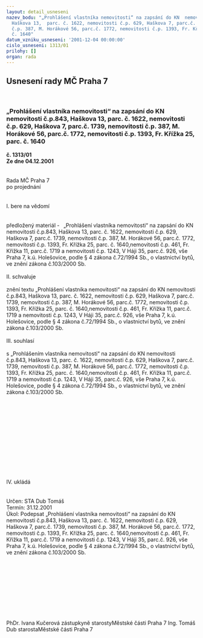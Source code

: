 ```yaml
---
layout: detail_usneseni
nazev_bodu: "„Prohlášení vlastníka nemovitosti“ na zapsání do KN  nemovitosti č.p.843,
  Haškova 13,  parc. č. 1622, nemovitosti č.p. 629, Haškova 7, parc.č. 1739, nemovitosti
  č.p. 387, M. Horákové 56, parc.č. 1772, nemovitosti č.p. 1393, Fr. Křížka 25, parc.
  č. 1640"
datum_vzniku_usneseni: '2001-12-04 00:00:00'
cislo_usneseni: 1313/01
prilohy: []
organ: rada
---
```

<div id="ucUsn_pList" class="usn">
	<span><h2>Usnesení rady MČ Praha 7 </h2>
<br></span><div class="standBody">
<span><h3>„Prohlášení vlastníka nemovitosti“ na zapsání do KN  nemovitosti č.p.843, Haškova 13,  parc. č. 1622, nemovitosti č.p. 629, Haškova 7, parc.č. 1739, nemovitosti č.p. 387, M. Horákové 56, parc.č. 1772, nemovitosti č.p. 1393, Fr. Křížka 25, parc. č. 1640</h3></span><div class="center">
		<strong>č. 1313/01</strong><br>
	</div>
<div class="center">
		<strong>Ze dne 04.12.2001</strong><br><br>
	</div>
<br>Rada MČ Praha 7<br>po projednání<br><br><br>I.	bere na vědomí<br><br> <br>předložený materiál -    „Prohlášení vlastníka nemovitosti“ na zapsání do KN nemovitosti č.p.843, Haškova 13,  parc. č. 1622, nemovitosti č.p. 629, Haškova 7, parc.č. 1739, nemovitosti č.p. 387, M. Horákové 56, parc.č. 1772, nemovitosti č.p. 1393, Fr. Křížka 25, parc. č. 1640,nemovitosti č.p. 461, Fr. Křížka 11, parc.č. 1719 a nemovitosti č.p. 1243, V Háji 35, parc.č. 926, vše Praha 7, k.ú. Holešovice, podle § 4 zákona č.72/1994 Sb., o vlastnictví bytů, ve znění zákona č.103/2000 Sb. <br><br>II.	schvaluje <br><br>znění textu  „Prohlášení vlastníka nemovitosti“ na zapsání do KN nemovitosti č.p.843, Haškova 13,  parc. č. 1622, nemovitosti č.p. 629, Haškova 7, parc.č. 1739, nemovitosti č.p. 387, M. Horákové 56, parc.č. 1772, nemovitosti č.p. 1393, Fr. Křížka 25, parc. č. 1640,nemovitosti č.p. 461, Fr. Křížka 11, parc.č. 1719 a nemovitosti č.p. 1243, V Háji 35, parc.č. 926, vše Praha 7, k.ú. Holešovice, podle § 4 zákona č.72/1994 Sb., o vlastnictví bytů, ve znění zákona č.103/2000 Sb.   <br><br>III.	souhlasí <br><br>s  „Prohlášením vlastníka nemovitosti“ na zapsání do KN nemovitosti č.p.843, Haškova 13,  parc. č. 1622, nemovitosti č.p. 629, Haškova 7, parc.č. 1739, nemovitosti č.p. 387, M. Horákové 56, parc.č. 1772, nemovitosti č.p. 1393, Fr. Křížka 25, parc. č. 1640,nemovitosti č.p. 461, Fr. Křížka 11, parc.č. 1719 a nemovitosti č.p. 1243, V Háji 35, parc.č. 926, vše Praha 7, k.ú. Holešovice, podle § 4 zákona č.72/1994 Sb., o vlastnictví bytů, ve znění zákona č.103/2000 Sb.<br><br> <br><br><br><br><br><br><br><br><br><br><br><br>IV.	ukládá <br><br> <br>Určen:	STA Dub Tomáš<br>Termín: 31.12.2001<br>Úkol:	Podepsat   „Prohlášení vlastníka nemovitosti“ na zapsání do KN  nemovitosti č.p.843, Haškova 13,  parc. č. 1622, nemovitosti č.p. 629, Haškova 7, parc.č. 1739, nemovitosti č.p. 387, M. Horákové 56, parc.č. 1772, nemovitosti č.p. 1393, Fr. Křížka 25, parc. č. 1640,nemovitosti č.p. 461, Fr. Křížka 11, parc.č. 1719 a nemovitosti č.p. 1243, V Háji 35, parc.č. 926, vše Praha 7, k.ú. Holešovice, podle § 4 zákona č.72/1994 Sb., o vlastnictví bytů, ve znění zákona č.103/2000 Sb. <br> <br><br><br><br><br><br><br><br>  <br>	<br>PhDr. Ivana Kučerová zástupkyně starostyMěstské části Praha 7	Ing. Tomáš Dub starostaMěstské části Praha 7<br>	<br><br>
</div>
</div>
